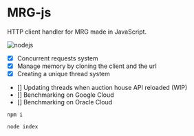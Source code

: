 # MRG-js
HTTP client handler for MRG made in JavaScript.

![nodejs](https://img.shields.io/badge/NODE.JS-50b870?style=for-the-badge&logo=javascript&logoColor=white)

- [x] Concurrent requests system
- [x] Manage memory by cloning the client and the url
- [x] Creating a unique thread system
- [] Updating threads when auction house API reloaded (WIP)
- [] Benchmarking on Google Cloud
- [] Benchmarking on Oracle Cloud

```
npm i
```
```
node index
```
